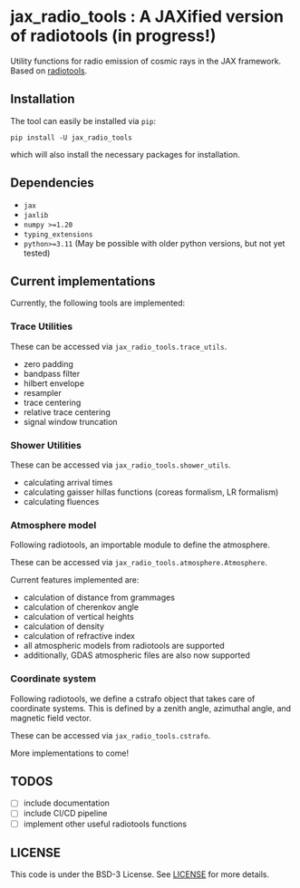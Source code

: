 # jax_radio_tools : A JAXified version of radiotools (in progress!)

Utility functions for radio emission of cosmic rays in the JAX framework. Based on [radiotools](https://github.com/nu-radio/radiotools/tree/master).

## Installation

The tool can easily be installed via `pip`:

```
pip install -U jax_radio_tools
```

which will also install the necessary packages for installation.

## Dependencies
- `jax`
- `jaxlib`
- `numpy >=1.20`
- `typing_extensions`
- `python>=3.11` (May be possible with older python versions, but not yet tested)

## Current implementations

Currently, the following tools are implemented:

### Trace Utilities

These can be accessed via `jax_radio_tools.trace_utils`.

- zero padding
- bandpass filter
- hilbert envelope
- resampler
- trace centering
- relative trace centering 
- signal window truncation

### Shower Utilities

These can be accessed via `jax_radio_tools.shower_utils`.

- calculating arrival times
- calculating gaisser hillas functions (coreas formalism, LR formalism)
- calculating fluences

### Atmosphere model
Following radiotools, an importable module to define the atmosphere. 

These can be accessed via `jax_radio_tools.atmosphere.Atmosphere`.

Current features implemented are:
- calculation of distance from grammages
- calculation of cherenkov angle
- calculation of vertical heights
- calculation of density
- calculation of refractive index
- all atmospheric models from radiotools are supported
- additionally, GDAS atmospheric files are also now supported

### Coordinate system
Following radiotools, we define a cstrafo object that takes care of coordinate systems. This is defined
by a zenith angle, azimuthal angle, and magnetic field vector.

These can be accessed via `jax_radio_tools.cstrafo`.

More implementations to come!

## TODOS

- [ ] include documentation
- [ ] include CI/CD pipeline
- [ ] implement other useful radiotools functions

## LICENSE

This code is under the BSD-3 License. See [LICENSE](LICENSE) for more details.


